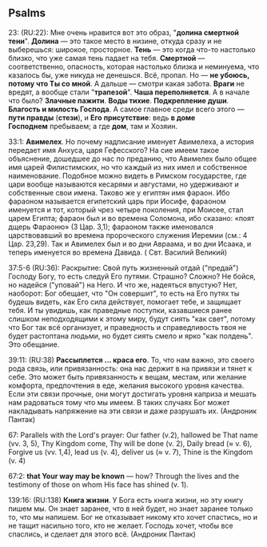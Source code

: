 ## Psalms

23: (RU:22): Мне очень нравится вот это образ, "**долина смертной тени**". **Долина** — это такое место в низине, откуда сразу и не выберешься: широкое, просторное. **Тень** — это когда что-то настолько близко, что уже самая тень падает на тебя. **Смертной** — соответственно, опасность, которая настолько близка и неминуема, что казалось бы, уже никуда не денешься. Всё, пропал. Но — **не убоюсь, потому что Ты со мной**. 
А дальше — смотри какая забота. **Враги** не вредят, а вообще стали "**трапезой**". **Чаша переполняется**. А в начале что было? **Злачные пажити**. **Воды тихие**. **Подкрепление души**. **Благость и милость Господа**.
А самое главное среди всего этого — **пути правды** (**стези**), и **Его присутствие**: ведь **в доме Господнем** пребываем; а где **дом**, там и Хозяин.

33:1: **Авимелех**. Но почему надписание именует Авимелеха, а история передает имя Анхуса, царя Гефесского? На сие имеем такое объяснение, дошедшее до нас по преданию, что Авимелех было общее имя царей Филистимских, но что каждый из них имел и собственное наименование. Подобное можно видеть в Римском государстве, где цари вообще называются кесарями и августами, но удерживают и собственные свои имена. Таково же у египтян имя фараон. Ибо фараоном называется египетский царь при Иосифе, фараоном именуется и тот, который чрез четыре поколения, при Моисее, стал царем Египта; фараон был и во времена Соломона, ибо сказано: «поят дщерь Фараоню» (3 Цар. 3,1); фараоном также именовался царствовавший во времена пророческого служения Иеремии (см.: 4 Цар. 23,29). Так и Авимелех был и во дни Авраама, и во дни Исаака, и теперь именуется во времена Давида. (   Свт. Василий Великий)

37:5-6 (RU:36): Раскрытие: Свой путь жизненный отдай ("предай") Господу Богу, то есть следуй Его путями. Страшно? Сложно? Не бойся, но надейся ("уповай") на Него. И что же, надеяться впустую? Нет, наоборот: Бог обещает, что "Он совершит", то есть на Его путях ты будешь видеть, как Его сила действует, помогает тебе, и защищает тебя. И ты увидишь, как праведные поступки, казавшиеся ранее слишком неподходящими к этому миру, будут сиять "как свет", потому что Бог так всё организует, и праведность и справедливость твоя не будет растоптана людьми, но будет сиять смело и ярко "как полдень". Это обещание.

39:11: (RU:38) **Рассыплется ... краса его**. То, что нам важно, это своего рода связь, или привязанность: она нас держит в на привязи и тянет к себе. Это может быть привязанность к вещам, местам, или желание комфорта, предпочтения в еде, желания высокого уровня качества. Если эти связи прочные, они могут достигать уровня каприза и мешать нам радоваться тому что мы имеем. В таких случаях Бог может накладывать напряжение на эти связи и даже разрушать их. (Андроник Пантак)

67: Parallels with the Lord's prayer: Our father (v.2), hallowed be That name (vv. 3, 5), Thy Kingdom come, Thy will be done (v. 2), Daily bread (≈ v. 6), Forgive us (vv. 1,4), lead us (v. 4), deliver us (≈ v. 7), Thine is the Kingdom (v. 4)

67:2: **that Your way may be known** — how? Through the lives and the testimony of those on whom His face has shined (v. 1).

139:16: (RU:138) **Книга жизни**. У Бога есть книга жизни, но эту книгу пишем мы. Он знает заранее, что в ней будет, но знает заранее только то, что мы напишем. Бог не отказывает никому кто хочет спастись, но и не тащит насильно того, кто не желает. Господь хочет, чтобы все спаслись, и сделает для этого всё. (Андроник Пантак)